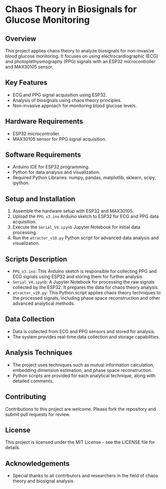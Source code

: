 # Chaos Theory in Biosignals for Glucose Monitoring

## Overview
This project applies chaos theory to analyze biosignals for non-invasive blood glucose monitoring. It focuses on using electrocardiographic (ECG) and photoplethysmography (PPG) signals with an ESP32 microcontroller and MAX30105 sensor.

## Key Features
- ECG and PPG signal acquisition using ESP32.
- Analysis of biosignals using chaos theory principles.
- Non-invasive approach for monitoring blood glucose levels.

## Hardware Requirements
- ESP32 microcontroller.
- MAX30105 sensor for PPG signal acquisition.

## Software Requirements
- Arduino IDE for ESP32 programming.
- Python for data analysis and visualization.
- Required Python Libraries: numpy, pandas, matplotlib, sklearn, scipy, ipython.

## Setup and Installation
1. Assemble the hardware setup with ESP32 and MAX30105.
2. Upload the `PPG_v3.ino` Arduino sketch to ESP32 for ECG and PPG data acquisition.
3. Execute the `Serial_V4.ipynb` Jupyter Notebook for initial data processing.
4. Run the `atractor_v10.py` Python script for advanced data analysis and visualization.

## Scripts Description
- `PPG_v3.ino`: This Arduino sketch is responsible for collecting PPG and ECG signals using ESP32 and storing them for further analysis.
- `Serial_V4.ipynb`: A Jupyter Notebook for processing the raw signals collected by the ESP32. It prepares the data for chaos theory analysis.
- `atractor_v10.py`: This Python script applies chaos theory techniques to the processed signals, including phase space reconstruction and other advanced analytical methods.

## Data Collection
- Data is collected from ECG and PPG sensors and stored for analysis.
- The system provides real-time data collection and storage capabilities.

## Analysis Techniques
- The project uses techniques such as mutual information calculation, embedding dimension estimation, and phase space reconstruction.
- Python scripts are provided for each analytical technique, along with detailed comments.

## Contributing
Contributions to this project are welcome. Please fork the repository and submit pull requests for review.

## License
This project is licensed under the MIT License - see the LICENSE file for details.

## Acknowledgements
- Special thanks to all contributors and researchers in the field of chaos theory and biosignal analysis.
